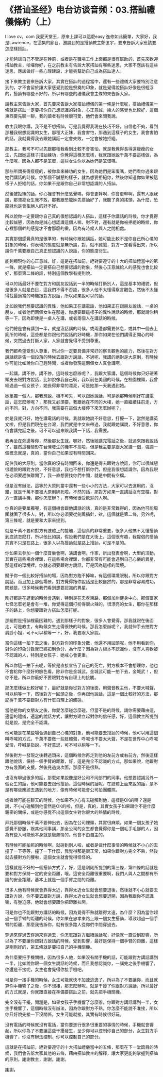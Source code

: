 # 《搭讪圣经》电台访谈音频：03.搭訕禮儀條約（上）

I love cv。com 我愛天堂王，原來上課可以這麼easy 進修如此簡單，大家好，我是Lawrence，在這集的節目，邀請到的是搭訕教主鄭匡宇，要來告訴大家應該要怎麼樣搭訕。

才能夠讓自己不管是在幹前，或者是在職場工作上面都是很有幫助的，首先來歡迎搭訕教主，哈囉你好，在之前教主有告訴大家搭訕有哪些迷思，大家不應該有這些迷思，應該做好一些心理建設，才能夠幫助自己成為搭訕達人。

接下來教主要來告訴大家，其實在搭訕的過程當中，還有一些禮儀大家要特別注意到的，才不會留於讓大家感覺到說是祭奠的印象，就是覺得說搭訕好像是很輕浮的，搭訕有哪些不好的，所以有哪些的禮儀我會主條的來告訴大家。

請教主來告訴大家，首先要來告訴大家搭訕禮儀的第一條是什麼呢，搭訕禮儀第一條就是搭訕一定要搭你自己想認識的對象，心正意誠，給人的感覺也比較好，這個東西要先聊一聊，我的讀者有時候很可愛，他們會來問我說。

教主我跟你講，我不是不想搭訕，可是我覺得我現在技巧不好，自信也不夠，看到那種我很想認識的女生，那種大正妹，我會害怕，那遇到這樣子的女生，我會害怕的話，我就覺得我去跟她講話一定會失敗，一定會被她拒絕。

那教主，我可不可以先跟那種我看到比較不會害怕，就是我覺得長得還瘦瘦的女生，先跟她這樣子搭訕練功，你覺得這樣怎麼樣，我就跟她說千萬不要這樣做，為什麼呢，因為人都不是笨蛋，這些女生你以為她們是笨蛋嗎。

那些所謂長得瘦瘦的，被你拿來練功的女生，因為她們是笨蛋嗎，她們看你過來跟她們講話的時候，你那個不誠懇的樣子，就為想要拒絕你，然後你知道你如果被這樣子人拒絕的話，你如果不是跟你自己非常想認識的人搭訕。

然後被拒絕的話，你心裡會有什麼感覺嗎，你會更幹啊，你會更幹啊，還有人跟我說，那漂亮女生我不敢，那我跟恐龍妹先搭訕好了，我聽了真的搖頭，為什麼，恐龍妹也是會拒絕人的好不好。

所以說你一定要跟你自己真的很想認識的人搭訕，這樣子你講話的時候，你才覺得比較誠懇，因為你是誠心想認識這個人嘛，對不對，還有就是你被拒絕的時候，你心裡那個幹的感覺才不會那麼的重，因為有時候人與人之間相處。

其實那個感覺真的是很準的，有時候你跟她講話，她可能比較不是你自己所心儀的對象的時候，你表現的態度就是無所謂，對，就不誠懇，對方一定看得出來，所以請你千萬要跟自己真正想認識的人說話，你的態度衍生。

能夠顯現你的心正意誠，好，這是在搭訕前，絕對要遵守的十大的搭訕禮當中的第一條，就是搭訕一定要搭自己想要認識的對象，然後心正意誠給人的感覺也會比較好，那麼第二條的話，特別這個教學有提到說。

可以的話最好不要在對方和朋友說話到一半的時候打斷別人，這是基本的禮貌，但是很多人就是白目，這我們不得不否認，很多人他不太懂得察言觀色，然後不太懂得找最適當的時機跟對方說話，所以如果說可以的話。

比如說我們想要認識的異性，他如果正在講電話，他如果正在跟朋友說話，一桌的朋友，或者他們兩個女生在那邊，你想要跟這樣子的異性說話的時候，那就請你稍等一下，因為即使是一桌人在講，或者兩個人在講話的時候。

他們總是會有講到一半，就是沒話講的時候，或兩邊都需要休息，或其中一個去上廁所的時候，這些都是你跟他們說話的好時機，那你如果在他們講得正開心的時候，突然過去打斷人家，人家就會覺得不受到尊重。

我們都希望受別人尊重，所以你一定要具備非常好的察言觀色的能力，然後在對方說話總是告一個段落的時候去跟對方說話，不過呢，我講的絕對是大原則，有時候你可能比如說你自己趕時間，或者你發現這兩個女人真會講啊。

一起講，講不停，講不停，這時候怎麼辦呢？，我跟大家講，這個時候你只好硬著頭皮去跟對方說話，比如說像我自己啊，我以前在美國的時候，在校園裡頭，我曾經遇過一個女孩子，她長得非常的漂亮，可是她那一天我遇到她。

她單獨一個人，那我想說，機不可失，可以跟她說話，可是她那時候剛好在講電話，這怎麼辦呢？，那我又必須要，我跟她在不同的大樓，她一直繼續往前走，方向不同，對，方向不同，我需要在這個大樓停下來怎麼辦呢？。

於是我就只好，她在講電話的時候，我就跟她說不好意思，打擾一下，當然是講英文啦，但是我們現在在台灣，我們就是中文來帶過，我就跟她講說，不好意思，你待會講完話之後，可不可以過來跟我講一下話，我需要。

我再坐在旁邊等你，然後那女生就，喔好，然後她講完電話之後，就過來跟我說話了，雖然這種情形在台灣發生的機率不高啦，但是我主要是跟大家講一個，強調一個概念就是，真的，當你自己如果沒有時間回來。

記住我的大原則，當你真的沒有時間回來，你還是得去跟對方說話，你可以很誠懇很禮貌的跟對方說，不好意思，我也不想打斷你們，但是我很想認識你，因為我現在必須要趕快離開了，我一直想要找你們中間，就是中間有空檔。

但是沒有辦法，這等於大原則當中還有一些小小的方法，大家可以去運用的，沒錯，就是千萬不要被大原則綁死啦，不然的話，那對方如果一直講話沒有空檔，對方一直講手機，那你怎麼辦？，有時候很受歡迎的人啊。

你真的是要單獨喔，有這個機會跟他講話的話，真的是非常難得的，因為他可能周圍就圍了很多人，對，所以你必須要從劍鳳插針，欸，這個就是第二條，另外呢，第三條呢，就是要和大家來提到。

就是千萬不要和對方有肢體上的接觸，這個真的非常重要，很多人他搞不太懂搭訕到底該怎麼打，所以他比如說，假設我們是在大街上，這個很有趣，我提倡的搭訕其實不只是在路上，很多人以為搭訕就是路上搭訕，可是不是的。

你如果去參加一個什麼音樂會啊，演講會啊，作家，新出發表會啊，大型的活動，其實在這些場合裡頭，在這些場合裡頭，你都非常有可能會遇到自己心儀的異星，那這樣的環境裡，你就必須要跟對方說話，可是因為這樣的環境。

賦予你一個比較好搭訕的場，因為對方跑不掉嘛，有這個環境限制，所以你跟對方說話，而且加上那個場景，對方覺得跟你說話是比較自然的，那是非常容易成功，問題是，很多時候我們看到想要認識的異星。

剛好都是在逛街的時候會遇到，特別是在忠孝東路，那個加州健身中心，那個富家七怪怎麼老是會有一堆，你覺得這個打扮得很火辣的，很漂亮的女生，那你在那樣子的路上，你想要跟對方搭訕怎麼打呢。

那絕對是搭訕裡最困難的，遇到那樣子的對象，很多人會覺得，那我就跟在後面走，可是教主，有時候女生走得很快的時候，那我怎麼辦呢？，我就伸手去拍對方肩膀小姐，可不可以稍等一下，好，我要跟大家說。

當你這樣一拍下去之後，對方對你的印象分數，他還不用回頭呢，他不用看到你，對你的印象分數就已經扣到負分，為什麼？因為對方根本不認識你，沒有人喜歡被不認識的人，特別是女孩子，她戒心會更重。

所以你這一拍下去呢，等於是直接宣告了自己的死亡，對方根本不會想理你，他也不會給你什麼好的臉色看，除非你是金城武，金城武可能一拍下去，金城武！，但你不是，所以你最好不要跟對方有自理上的接觸。

那怎麼樣做比較好呢？，最好就是你從對方的後面，用聲音教主他，不要大喊聲，可以稍等一下，然後對方一回頭之後，你再跟他說話，這是一個比較好的方法，那記得千萬不要跟對方有什麼自理上的觸碰。

當他是你的女朋友之後，你愛怎麼碰怎麼碰，但當不是的時候，請你需要藉由這，適當的禮儀，適當的說話方式，讓對方建立起對你的信任感，好，這個教主所提到就是說，是完全不認識。

他可能是在某些場合遇到自己心儀的對象，他可能要去搭訕的時候，他可以用這個叫呼喊的方式，千萬不要做一些肢體聲，呼喊也不要太大聲，不是在世界中心呼喊愛情，呼喊是指說，不好意思，可不可以稍等一下。

然後對方一發現之後轉過頭來，這個時候你再走到他的左前方或右前方，然後這樣跟他說話，保持一個手臂的距離，好，這是完全不認識的方式，那如果說，他跟對方有幾面的支援，然後見過幾次面，那麼不是很熟。

也沒有聊過很多的話，那麼如果說像是好公司不同部門的同事，他想要認識另外一個女生的話，他可能要去跟他搭訕，這個時候的話呢，在肢體上面來說的話，是不是有哪些應該去遇到的地方，像有時候可能會公司拍團體照。

或者說可能在聊天的時候，他如果不小心有去碰觸到他，這樣是OK的嗎？還是說，不小心碰觸到他當然是OK的啦，但是，真的，其實女孩子如果跟你不是什麼親密的關係，或是你感覺不出這個女生對你很大的熱情的時候。

拜託那個時候千萬不要伸出去，因為在公司裡頭，其實很麻煩，如果一個女孩子她感覺不舒服，跟其他同事講，那全公司的女生都會覺得你是一個毛手毛腳的人，因為有些人可能他本身就是蠻熱情的，他會不由自主的。

有時候可能拍照的時候啊，就碰到別人啦，或者是做什麼事情的時候就不小心的去撞了一下等等，撞了一下什麼，我覺得那是很正常，如果你跟對方完全不熟，然後就去摟對方的腰啦，這個女生就會覺得怪怪的。

這樣就是不好的一個搭訕方式了，好，這是剛剛所提到的第三條，第四條的話就是要和對方保持一定的安全距離，哦，這安全距離很重要啊，我們人與人之間都有所謂的安全距離，基本上就是一個手臂之間的距離。

很多人他有時候就會靠得太近，靠得太近女生就會想要退後，然後就不小心就要去跟對方說，你不要去跟對方說，靠得太近女生就會想要退開，因為我跟你不認識嘛，有壓迫感，他就會想要跟你把距離拉開。

可是你也不能跟對方講話的時候，因為覺得不熟就離得太遠，為什麼？因為當你超過一個手臂的距離的時候，你如果在忠孝東路上跟一個女生搭訕，導致超過一個手臂的距離，那麼我告訴你，就有很多路人從你們中間穿過去。

穿過來穿過去穿過來穿過去，你怎麼跟對方繼續說話呢，好像就一直受到影響，所以為了不要讓你跟對方說話的時候，受到影響，最好是保持一個手臂的距離，這樣是剛剛好的，第五條就是要把自己的手機關機。

為什麼要把手機關機，因為很多人他，如果沒有關手機的話，可能跟對方講話講到一半，比如說你跟一個女生說話的時候，而且我想認識你，一講完之後手機響了，你還是不接呢，女生也會覺得你接手機吧。

可是你一接手機的時候，女生可能就快不加速逃逸了，所以為了不要讓你，而且就算你手機響了之後，你不想接，那怎麼辦呢，就是干擾了你跟對方說話，所以最好的方式就是，你就跟直接在準備要搭訕之前，就先把手機關機。

完全沒有干擾，問題是，如果女孩子手機響了怎麼辦，你跟對方講話講到一半，女生手機響了，這個時候沒有辦法，因為你跟對方不熟，你怎麼不能說不准接，所以你只好說先接一下沒關係，女生可能就接，其實有時候很好玩。

沒有電話的時候就沒有電話，當你要進行很多很重要的事情的時候，手機就會響起，所以你為了不要讓這些干擾發生，至少你可以控制你自己的部分，女生對方手機響了，你沒有辦法控制，你可以控制自己的部分。

這就是在搭訕前，絕對要遵守的十大搭訕禮儀當中的五條，那麼在下一堂節目的時候，我們會告訴大家其他的五條，藉由搭訕教主的解釋，讓大家更能夠掌握到搭訕的原則，謝謝教主，謝謝，謝謝。

謝謝。